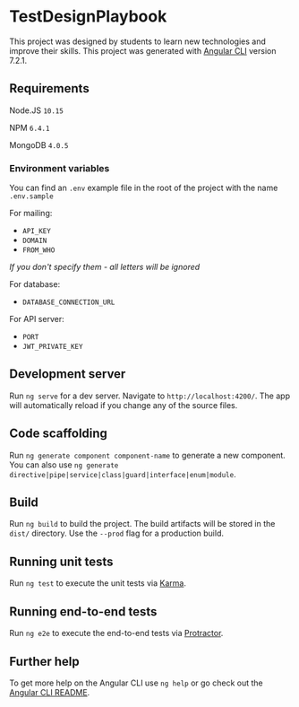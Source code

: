 # TestDesignPlaybook

This project was designed by students to learn new technologies and improve their skills.
This project was generated with [Angular CLI](https://github.com/angular/angular-cli) version 7.2.1.

## Requirements

Node.JS `10.15`

NPM `6.4.1`

MongoDB `4.0.5`

### Environment variables
You can find an `.env` example file in the root of the project with the name `.env.sample`

For mailing:
* `API_KEY`
* `DOMAIN`
* `FROM_WHO`

_If you don't specify them - all letters will be ignored_

For database:
* `DATABASE_CONNECTION_URL`

For API server:
* `PORT`
* `JWT_PRIVATE_KEY`


## Development server

Run `ng serve` for a dev server. Navigate to `http://localhost:4200/`. The app will automatically reload if you change any of the source files.

## Code scaffolding

Run `ng generate component component-name` to generate a new component. You can also use `ng generate directive|pipe|service|class|guard|interface|enum|module`.

## Build

Run `ng build` to build the project. The build artifacts will be stored in the `dist/` directory. Use the `--prod` flag for a production build.

## Running unit tests

Run `ng test` to execute the unit tests via [Karma](https://karma-runner.github.io).

## Running end-to-end tests

Run `ng e2e` to execute the end-to-end tests via [Protractor](http://www.protractortest.org/).

## Further help

To get more help on the Angular CLI use `ng help` or go check out the [Angular CLI README](https://github.com/angular/angular-cli/blob/master/README.md).
